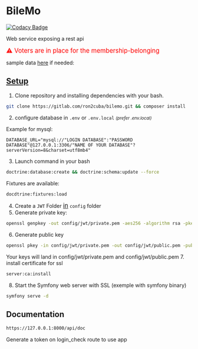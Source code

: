# BileMo

[![Codacy Badge](https://app.codacy.com/project/badge/Grade/04711dbfcc264ddd97630204b26d8fc2)](https://www.codacy.com/gl/ron2cuba/bilemo/dashboard?utm_source=gitlab.com&amp;utm_medium=referral&amp;utm_content=ron2cuba/bilemo&amp;utm_campaign=Badge_Grade)

Web service exposing a rest api

<big style="color: red">⚠️ Voters are in place for the membership-belonging</big>

sample data [here](./api-bilemo.sql) if needed:

## <u>Setup</u>
1.  Clone repository and installing dependencies with your bash.
```bash
git clone https://gitlab.com/ron2cuba/bilemo.git && composer install
```
2.  configure database in `.env` or `.env.local` <i><small>(prefer .env.local)</small></i>

Example for mysql:
```.dotenv
DATABASE_URL="mysql://"LOGIN DATABASE":"PASSWORD DATABASE"@127.0.0.1:3306/"NAME OF YOUR DATABASE"?serverVersion=8&charset=utf8mb4"
```
3. Launch command in your bash
```bash
doctrine:database:create && doctrine:schema:update --force
```
Fixtures are available:
```bash
docdtrine:fixtures:load
```
4. Create a `JWT` Folder <u><big>in</big></u> `config` folder
5. Generate private key:
```bash
openssl genpkey -out config/jwt/private.pem -aes256 -algorithm rsa -pkeyopt rsa_keygen_bits:4096
```
6. Generate public key
```bash
openssl pkey -in config/jwt/private.pem -out config/jwt/public.pem -pubout
```
Your keys will land in config/jwt/private.pem and config/jwt/public.pem
7. install certificate for ssl
```bash
server:ca:install
```
8. Start the Symfony web server with SSL (exemple with symfony binary)
```bash
symfony serve -d
```
## Documentation

```txt
https://127.0.0.1:8000/api/doc
```
Generate a token on login_check route to use app